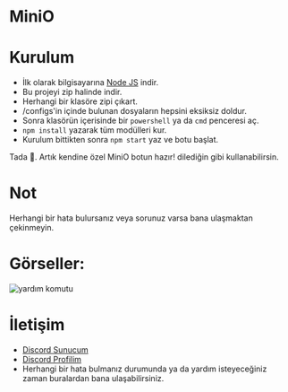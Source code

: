 # MiniO

# Kurulum
* İlk olarak bilgisayarına [Node JS](https://nodejs.org/en/) indir.
* Bu projeyi zip halinde indir.
* Herhangi bir klasöre zipi çıkart.
* /configs'in içinde bulunan dosyaların hepsini eksiksiz doldur.
* Sonra klasörün içerisinde bir `powershell` ya da `cmd` penceresi aç.
* ```npm install``` yazarak tüm modülleri kur.
* Kurulum bittikten sonra ```npm start``` yaz ve botu başlat.

Tada 🎉. Artık kendine özel MiniO botun hazır! dilediğin gibi kullanabilirsin.

# Not
Herhangi bir hata bulursanız veya sorunuz varsa bana ulaşmaktan çekinmeyin.

# Görseller:
![yardım komutu](https://cdn.discordapp.com/attachments/972581981307174944/1036270931942846564/unknown.png)

# İletişim
* [Discord Sunucum](https://discord.gg/mX8xtfVEvS)
* [Discord Profilim](https://discord.com/users/754237624037933086)
* Herhangi bir hata bulmanız durumunda ya da yardım isteyeceğiniz zaman buralardan bana ulaşabilirsiniz.
